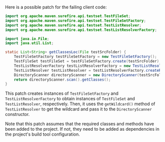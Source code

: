 Here is a possible patch for the failing client code:

```java
import org.apache.maven.surefire.api.testset.TestFileSet;
import org.apache.maven.surefire.api.testset.TestFileSetFactory;
import org.apache.maven.surefire.api.testset.TestListResolver;
import org.apache.maven.surefire.api.testset.TestListResolverFactory;

import java.io.File;
import java.util.List;

static List<String> getClassesLoc(File testSrcFolder) {
    TestFileSetFactory testFileSetFactory = new TestFileSetFactory();
    TestFileSet testFileSet = testFileSetFactory.create(testSrcFolder);
    TestListResolverFactory testListResolverFactory = new TestListResolverFactory();
    TestListResolver testListResolver = testListResolverFactory.createResolver(testFileSet);
    DirectoryScanner directoryScanner = new DirectoryScanner(testSrcFolder, testListResolver.getWildcard());
    return directoryScanner.scan().getClasses();
}
```

This patch creates instances of `TestFileSetFactory` and `TestListResolverFactory` to obtain instances of `TestFileSet` and `TestListResolver`, respectively. Then, it uses the `getWildcard()` method of `TestListResolver` to get the wildcard and pass it to the `DirectoryScanner` constructor.

Note that this patch assumes that the required classes and methods have been added to the project. If not, they need to be added as dependencies in the project's build tool configuration.